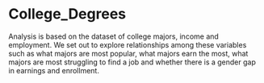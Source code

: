 # College_Degrees

Analysis is based on the dataset of college majors, income and employment. We set out to explore relationships among these variables such as what majors are most popular, what majors earn the most, what majors are most struggling to find a job and whether there is a gender gap in earnings and enrollment. 
